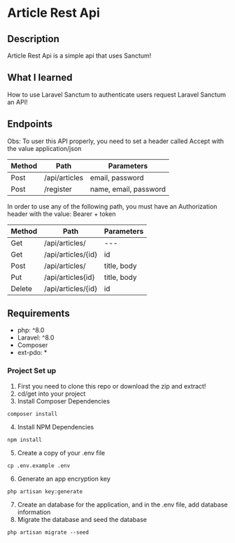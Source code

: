 # Article Rest Api

## Description

Article Rest Api is a simple api that uses Sanctum!

## What I learned

How to use Laravel Sanctum to authenticate users request Laravel Sanctum an API!

## Endpoints

Obs: To user this API properly, you need to set a header called Accept with the value application/json

| Method | Path          | Parameters            |
| ------ | ------------- | --------------------- |
| Post   | /api/articles | email, password       |
| Post   | /register     | name, email, password |

In order to use any of the following path, you must have an Authorization header with the value: Bearer + token

| Method | Path               | Parameters  |
| ------ | ------------------ | ----------- |
| Get    | /api/articles/     | ---         |
| Get    | /api/articles/{id} | id          |
| Post   | /api/articles/     | title, body |
| Put    | /api/articles{id}  | title, body |
| Delete | /api/articles/{id} | id          |

## Requirements

-   php: ^8.0
-   Laravel: ^8.0
-   Composer
-   ext-pdo: \*

### Project Set up

1. First you need to clone this repo or download the zip and extract!
2. cd/get into your project
3. Install Composer Dependencies

```
composer install
```

4. Install NPM Dependencies

```
npm install
```

5. Create a copy of your .env file

```
cp .env.example .env
```

6. Generate an app encryption key

```
php artisan key:generate
```

7. Create an database for the application, and in the .env file, add database information
8. Migrate the database and seed the database

```
php artisan migrate --seed
```
